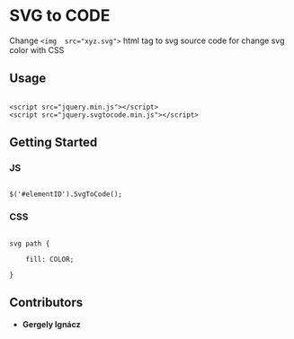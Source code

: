 
# SVG to CODE

  

Change ```<img  src="xyz.svg">``` html tag to svg source code for change svg color with CSS

## Usage

```

<script src="jquery.min.js"></script>
<script src="jquery.svgtocode.min.js"></script>

```
  

## Getting Started

### JS

```

$('#elementID').SvgToCode();

```

### CSS

```

svg path {

	fill: COLOR;

}

```

## Contributors

  

* **Gergely Ignácz** 
